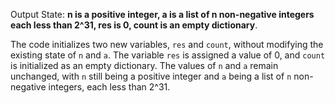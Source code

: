 Output State: **n is a positive integer, a is a list of n non-negative integers each less than 2^31, res is 0, count is an empty dictionary**.

The code initializes two new variables, `res` and `count`, without modifying the existing state of `n` and `a`. The variable `res` is assigned a value of 0, and `count` is initialized as an empty dictionary. The values of `n` and `a` remain unchanged, with `n` still being a positive integer and `a` being a list of `n` non-negative integers, each less than 2^31.